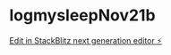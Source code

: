 # logmysleepNov21b

[Edit in StackBlitz next generation editor ⚡️](https://stackblitz.com/~/github.com/seankerklaan/logmysleepNov21b)